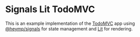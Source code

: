 # Signals Lit TodoMVC

This is an example implementation of the [TodoMVC](https://todomvc.com/) app
using [@heymp/signals](https://www.npmjs.com/package/@heymp/signals) for state management and [Lit](https://www.npmjs.com/package/lit) for rendering.
